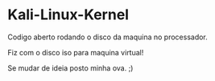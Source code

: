# Kali-Linux-Kernel


Codigo aberto rodando o disco da maquina no processador.


Fiz com o disco iso para maquina virtual!


Se mudar de ideia posto minha ova. ;)
